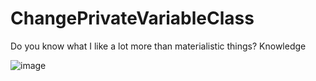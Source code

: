 # ChangePrivateVariableClass
Do you know what I like a lot more than materialistic things? Knowledge

![image](https://github.com/AnDumu/ChangePrivateVariableClass/assets/79341269/d100db97-865e-4ff3-8599-163735e1a783)
